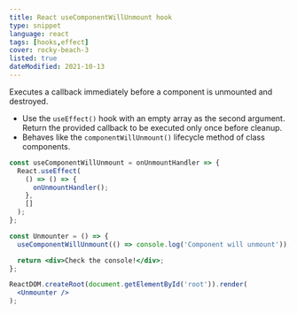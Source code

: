 ```yaml
---
title: React useComponentWillUnmount hook
type: snippet
language: react
tags: [hooks,effect]
cover: rocky-beach-3
listed: true
dateModified: 2021-10-13
---
```


Executes a callback immediately before a component is unmounted and destroyed.

- Use the `useEffect()` hook with an empty array as the second argument. Return the provided callback to be executed only once before cleanup.
- Behaves like the `componentWillUnmount()` lifecycle method of class components.

```jsx
const useComponentWillUnmount = onUnmountHandler => {
  React.useEffect(
    () => () => {
      onUnmountHandler();
    },
    []
  );
};

const Unmounter = () => {
  useComponentWillUnmount(() => console.log('Component will unmount'));

  return <div>Check the console!</div>;
};

ReactDOM.createRoot(document.getElementById('root')).render(
  <Unmounter />
);
```
